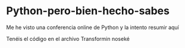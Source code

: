 # Python-pero-bien-hecho-sabes
Me he visto una conferencia online de Python y la intento resumir aquí

Tenéis el código en el archivo Transformin noseké
